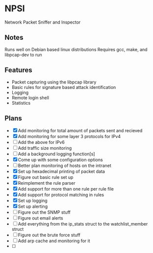 # NPSI
Network Packet Sniffer and Inspector
## Notes
Runs well on Debian based linux distributions
Requires gcc, make, and libpcap-dev to run

## Features
 - Packet capturing using the libpcap library
 - Basic rules for signature based attack identification
 - Logging 
 - Remote login shell
 - Statistics
## Plans
 - [x] Add monitoring for total amount of packets sent and recieved
 - [x] Add monitoring for some layer 3 protocols for IPv4
 - [ ] Add the above for IPv6
 - [ ] Add traffic size monitoring
 - [ ] Add a background logging function[s]
 - [x] Come up with some configuration options
 - [ ] Better plan monitoring of hosts on the intranet
 - [x] Set up hexadecimal printing of packet data
 - [x] Figure out basic rule set up
 - [x] Reimplement the rule parser
 - [x] Add support for more than one rule per rule file
 - [x] Add support for protocol matching in rules
 - [x] Set up logging
 - [x] Set up alerting
 - [ ] Figure out the SNMP stuff
 - [ ] Figure out email alerts
 - [ ] Add everything from the ip_stats struct to the watchlist_member struct
 - [ ] Figure out the brute force stuff
 - [ ] Add arp cache and monitoring for it
 - [ ]